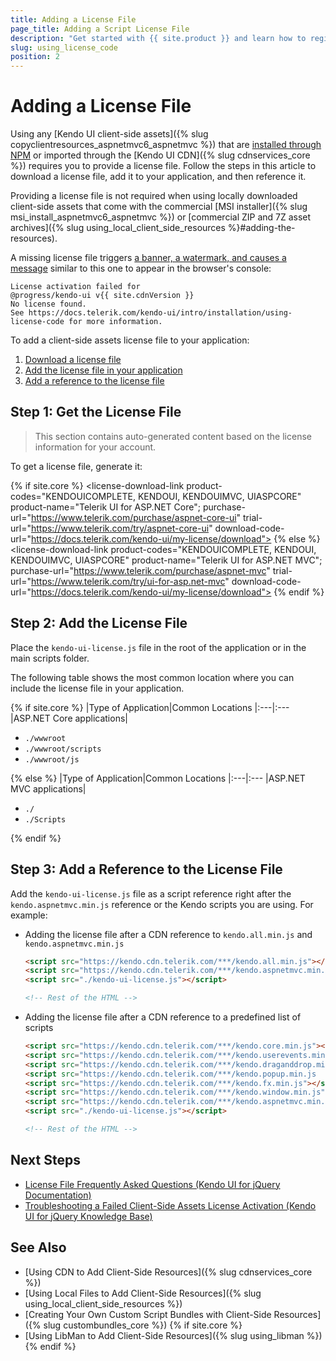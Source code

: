 ```yaml
---
title: Adding a License File
page_title: Adding a Script License File
description: "Get started with {{ site.product }} and learn how to register the script license file required for the client-side scripts from the CDN and NPM distribution."
slug: using_license_code
position: 2
---
```


# Adding a License File

Using any [Kendo UI client-side assets]({% slug copyclientresources_aspnetmvc6_aspnetmvc %}) that are [installed through NPM](https://www.npmjs.com/package/@progress/kendo-ui) or imported through the [Kendo UI CDN]({% slug cdnservices_core %}) requires you to provide a license file. Follow the steps in this article to download a license file, add it to your application, and then reference it.

Providing a license file is not required when using locally downloaded client-side assets that come with the commercial [MSI installer]({% slug msi_install_aspnetmvc6_aspnetmvc %}) or [commercial ZIP and 7Z asset archives]({% slug using_local_client_side_resources %}#adding-the-resources).

A missing license file triggers [a banner, a watermark, and causes a message](https://docs.telerik.com/kendo-ui/knowledge-base/invalid-license) similar to this one to appear in the browser's console:

```console
License activation failed for
@progress/kendo-ui v{{ site.cdnVersion }}
No license found.
See https://docs.telerik.com/kendo-ui/intro/installation/using-license-code for more information.
```

To add a client-side assets license file to your application:

1. [Download a license file](#step-1-get-the-license-file)
2. [Add the license file in your application](#step-2-add-the-license-file)
3. [Add a reference to the license file](#step-3-add-a-reference-to-the-license-file)

## Step 1: Get the License File

> This section contains auto-generated content based on the license information for your account.

To get a license file, generate it:

<link rel="stylesheet" href="https://d3fu8oi3wk1rz4.cloudfront.net/kendo-docs-demos-assets/2.1.2/styles/license-key/styles.css" />
<script src="https://d3fu8oi3wk1rz4.cloudfront.net/kendo-docs-demos-assets/2.1.2/scripts/license-key/index.js"></script>

{% if site.core %}
<license-download-link
product-codes="KENDOUICOMPLETE, KENDOUI, KENDOUIMVC, UIASPCORE"
product-name="Telerik UI for ASP.NET Core";
purchase-url="https://www.telerik.com/purchase/aspnet-core-ui"
trial-url="https://www.telerik.com/try/aspnet-core-ui"
download-code-url="https://docs.telerik.com/kendo-ui/my-license/download">
</license-download-link>
{% else %}
<license-download-link
product-codes="KENDOUICOMPLETE, KENDOUI, KENDOUIMVC, UIASPCORE"
product-name="Telerik UI for ASP.NET MVC";
purchase-url="https://www.telerik.com/purchase/aspnet-mvc"
trial-url="https://www.telerik.com/try/ui-for-asp.net-mvc"
download-code-url="https://docs.telerik.com/kendo-ui/my-license/download">
</license-download-link>
{% endif %}

## Step 2: Add the License File

Place the `kendo-ui-license.js` file in the root of the application or in the main scripts folder.

The following table shows the most common location where you can include the license file in your application.

{% if site.core %}
|Type of Application|Common Locations
|:---|:---
|ASP.NET Core applications|<ul><li><code>./wwwroot</code></li><li><code>./wwwroot/scripts</code></li><li><code>./wwwroot/js</code></li></ul>
{% else %}
|Type of Application|Common Locations
|:---|:---
|ASP.NET MVC applications|<ul><li><code>./</code></li><li><code>./Scripts</code></li></ul>
{% endif %}

## Step 3: Add a Reference to the License File

Add the `kendo-ui-license.js` file as a script reference right after the `kendo.aspnetmvc.min.js` reference or the Kendo scripts you are using. For example:

* Adding the license file after a CDN reference to `kendo.all.min.js` and `kendo.aspnetmvc.min.js`
    ```html
    <script src="https://kendo.cdn.telerik.com/***/kendo.all.min.js"></script>
    <script src="https://kendo.cdn.telerik.com/***/kendo.aspnetmvc.min.js"></script>
    <script src="./kendo-ui-license.js"></script>

    <!-- Rest of the HTML -->
    ```

* Adding the license file after a CDN reference to a predefined list of scripts
    ```html
    <script src="https://kendo.cdn.telerik.com/***/kendo.core.min.js"></script>
    <script src="https://kendo.cdn.telerik.com/***/kendo.userevents.min.js"></script>
    <script src="https://kendo.cdn.telerik.com/***/kendo.draganddrop.min.js"></script>
    <script src="https://kendo.cdn.telerik.com/***/kendo.popup.min.js	"></script>
    <script src="https://kendo.cdn.telerik.com/***/kendo.fx.min.js"></script>
    <script src="https://kendo.cdn.telerik.com/***/kendo.window.min.js"></script>
    <script src="https://kendo.cdn.telerik.com/***/kendo.aspnetmvc.min.js"></script>
    <script src="./kendo-ui-license.js"></script>

    <!-- Rest of the HTML -->
    ```

## Next Steps

* [License File Frequently Asked Questions (Kendo UI for jQuery Documentation)](https://docs.telerik.com/kendo-ui/intro/installation/license-code-faq) 
* [Troubleshooting a Failed Client-Side Assets License Activation (Kendo UI for jQuery Knowledge Base)](https://docs.telerik.com/kendo-ui/knowledge-base/invalid-license)

## See Also

* [Using CDN to Add Client-Side Resources]({% slug cdnservices_core %})
* [Using Local Files to Add Client-Side Resources]({% slug using_local_client_side_resources %})
* [Creating Your Own Custom Script Bundles with Client-Side Resources]({% slug custombundles_core %})
{% if site.core %}
* [Using LibMan to Add Client-Side Resources]({% slug using_libman %})
{% endif %}
